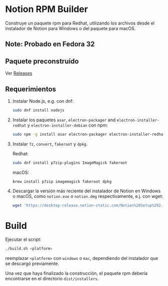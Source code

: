 # Notion RPM Builder

Construye un paquete rpm para Redhat, utilizando los archivos desde el instalador de Notion para Windows o del paquete para macOS.

## Note: Probado en Fedora 32

## Paquete preconstruído

Ver [Releases](https://github.com/enmanuelmoreira/notion-rpm-builder/releases)

## Requerimientos

1. Instalar Node.js, e.g. con dnf:

   ```sh
   sudo dnf install nodejs
   ```

2. Instalar los paquetes `asar`, `electron-packager` and `electron-installer-redhat` y `electron-installer-debian` con npm:

   ```sh
   sudo npm -g install asar electron-packager electron-installer-redhat electron-installer-debian
   ```

3. Instalar `7z`, `convert`, `fakeroot` y `dpkg`.

   Redhat:

   ```sh
   sudo dnf install p7zip-plugins ImageMagick fakeroot
   ```

   macOS:

   ```sh
   brew install p7zip imagemagick fakeroot dpkg
   ```

4. Descargar la versión más reciente del instalador de Notion en Windows o macOS, como `notion.exe` o `notion.dmg` respectivamente, e.j. con wget:

   ```sh
   wget 'https://desktop-release.notion-static.com/Notion%20Setup%202.0.8.exe' -O notion.exe
   ```

# Build

Ejecutar el script:

```sh
./build.sh <platform>
```

reemplazar `<platform>` con `windows` o `mac`, dependiendo del instalador que se descargó previamente.

Una vez que haya finalizado la construcción, el paquete rpm debería encontrarse en el directorio `dist/installers`.
